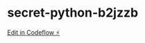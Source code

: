 # secret-python-b2jzzb

[Edit in Codeflow ⚡️](https://stackblitz.com/~/github.com/gitongofc/secret-python-b2jzzb)